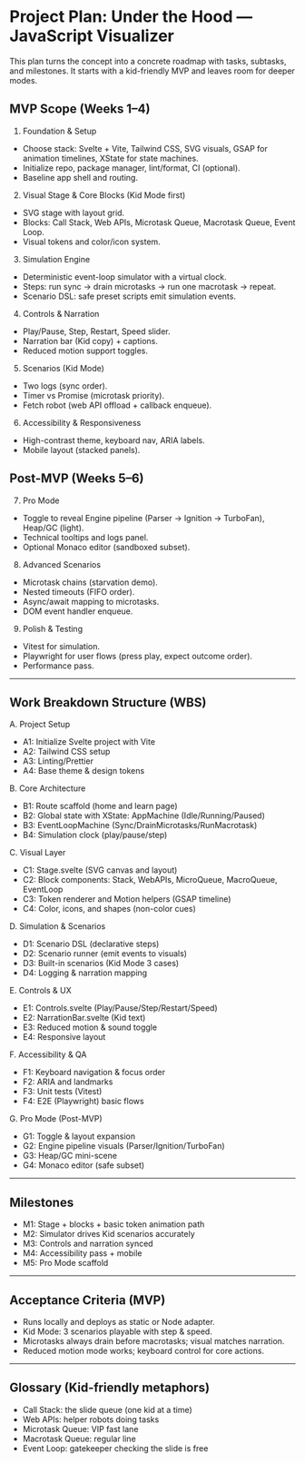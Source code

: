 # Project Plan: Under the Hood — JavaScript Visualizer

This plan turns the concept into a concrete roadmap with tasks, subtasks, and milestones. It starts with a kid-friendly MVP and leaves room for deeper modes.

## MVP Scope (Weeks 1–4)

1) Foundation & Setup
- Choose stack: Svelte + Vite, Tailwind CSS, SVG visuals, GSAP for animation timelines, XState for state machines.
- Initialize repo, package manager, lint/format, CI (optional).
- Baseline app shell and routing.

2) Visual Stage & Core Blocks (Kid Mode first)
- SVG stage with layout grid.
- Blocks: Call Stack, Web APIs, Microtask Queue, Macrotask Queue, Event Loop.
- Visual tokens and color/icon system.

3) Simulation Engine
- Deterministic event-loop simulator with a virtual clock.
- Steps: run sync → drain microtasks → run one macrotask → repeat.
- Scenario DSL: safe preset scripts emit simulation events.

4) Controls & Narration
- Play/Pause, Step, Restart, Speed slider.
- Narration bar (Kid copy) + captions.
- Reduced motion support toggles.

5) Scenarios (Kid Mode)
- Two logs (sync order).
- Timer vs Promise (microtask priority).
- Fetch robot (web API offload + callback enqueue).

6) Accessibility & Responsiveness
- High-contrast theme, keyboard nav, ARIA labels.
- Mobile layout (stacked panels).

## Post-MVP (Weeks 5–6)

7) Pro Mode
- Toggle to reveal Engine pipeline (Parser → Ignition → TurboFan), Heap/GC (light).
- Technical tooltips and logs panel.
- Optional Monaco editor (sandboxed subset).

8) Advanced Scenarios
- Microtask chains (starvation demo).
- Nested timeouts (FIFO order).
- Async/await mapping to microtasks.
- DOM event handler enqueue.

9) Polish & Testing
- Vitest for simulation.
- Playwright for user flows (press play, expect outcome order).
- Performance pass.

---

## Work Breakdown Structure (WBS)

A. Project Setup
- A1: Initialize Svelte project with Vite
- A2: Tailwind CSS setup
- A3: Linting/Prettier
- A4: Base theme & design tokens

B. Core Architecture
- B1: Route scaffold (home and learn page)
- B2: Global state with XState: AppMachine (Idle/Running/Paused)
- B3: EventLoopMachine (Sync/DrainMicrotasks/RunMacrotask)
- B4: Simulation clock (play/pause/step)

C. Visual Layer
- C1: Stage.svelte (SVG canvas and layout)
- C2: Block components: Stack, WebAPIs, MicroQueue, MacroQueue, EventLoop
- C3: Token renderer and Motion helpers (GSAP timeline)
- C4: Color, icons, and shapes (non-color cues)

D. Simulation & Scenarios
- D1: Scenario DSL (declarative steps)
- D2: Scenario runner (emit events to visuals)
- D3: Built-in scenarios (Kid Mode 3 cases)
- D4: Logging & narration mapping

E. Controls & UX
- E1: Controls.svelte (Play/Pause/Step/Restart/Speed)
- E2: NarrationBar.svelte (Kid text)
- E3: Reduced motion & sound toggle
- E4: Responsive layout

F. Accessibility & QA
- F1: Keyboard navigation & focus order
- F2: ARIA and landmarks
- F3: Unit tests (Vitest)
- F4: E2E (Playwright) basic flows

G. Pro Mode (Post-MVP)
- G1: Toggle & layout expansion
- G2: Engine pipeline visuals (Parser/Ignition/TurboFan)
- G3: Heap/GC mini-scene
- G4: Monaco editor (safe subset)

---

## Milestones

- M1: Stage + blocks + basic token animation path
- M2: Simulator drives Kid scenarios accurately
- M3: Controls and narration synced
- M4: Accessibility pass + mobile
- M5: Pro Mode scaffold

---

## Acceptance Criteria (MVP)

- Runs locally and deploys as static or Node adapter.
- Kid Mode: 3 scenarios playable with step & speed.
- Microtasks always drain before macrotasks; visual matches narration.
- Reduced motion mode works; keyboard control for core actions.

---

## Glossary (Kid-friendly metaphors)
- Call Stack: the slide queue (one kid at a time)
- Web APIs: helper robots doing tasks
- Microtask Queue: VIP fast lane
- Macrotask Queue: regular line
- Event Loop: gatekeeper checking the slide is free
